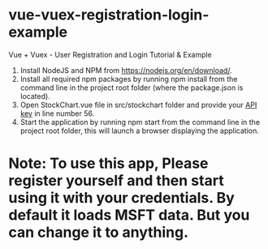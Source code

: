 # vue-vuex-registration-login-example

Vue + Vuex - User Registration and Login Tutorial & Example

1. Install NodeJS and NPM from https://nodejs.org/en/download/.
2. Install all required npm packages by running npm install from the command line in the project root folder (where the package.json is located).
3. Open StockChart.vue file in src/stockchart folder and provide your <a href="https://www.alphavantage.co/support/#api-key" target="_blank">API key</a> in line number 56.
3. Start the application by running npm start from the command line in the project root folder, this will launch a browser displaying the application.

# Note: To use this app, Please register yourself and then start using it with your credentials. By default it loads MSFT data. But you can change it to anything.